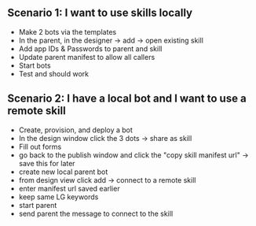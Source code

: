## Scenario 1: I want to use skills locally
- Make 2 bots via the templates
- In the parent, in the designer -> add -> open existing skill
- Add app IDs & Passwords to parent and skill
- Update parent manifest to allow all callers
- Start bots
- Test and should work

## Scenario 2: I have a local bot and I want to use a remote skill
- Create, provision, and deploy a bot
- In the design window click the 3 dots -> share as skill
- Fill out forms
- go back to the publish window and click the "copy skill manifest url" -> save this for later
- create new local parent bot
- from design view click add -> connect to a remote skill
- enter manifest url saved earlier
- keep same LG keywords
- start parent
- send parent the message to connect to the skill
